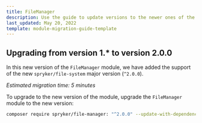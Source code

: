 ```yaml
---
title: FileManager
description: Use the guide to update versions to the newer ones of the FileManager module.
last_updated: May 20, 2022
template: module-migration-guide-template
---
```


## Upgrading from version 1.* to version 2.0.0

In this new version of the `FileManager` module, we have added the support of the new `spryker/file-system` major version (`^2.0.0`).

*Estimated migration time: 5 minutes*

To upgrade to the new version of the module, upgrade the `FileManager` module to the new version:

```bash
composer require spryker/file-manager: "^2.0.0" --update-with-dependencies
```
